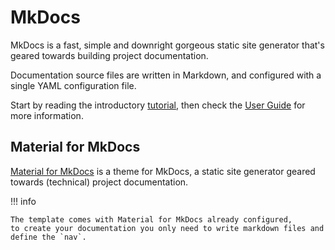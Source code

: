 # MkDocs

MkDocs is a fast, simple and downright gorgeous static site generator that's geared towards building project documentation.

Documentation source files are written in Markdown, and configured with a single YAML configuration file.

Start by reading the introductory [tutorial](https://www.mkdocs.org/getting-started/), then check the [User Guide](https://www.mkdocs.org/user-guide/) for more information.

## Material for MkDocs

[Material for MkDocs](https://squidfunk.github.io/mkdocs-material/) is a theme for MkDocs, a static site generator geared towards (technical) project documentation.

!!! info

    The template comes with Material for MkDocs already configured,
    to create your documentation you only need to write markdown files and define the `nav`.
